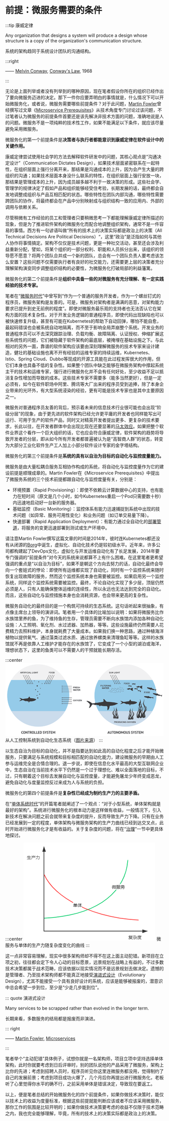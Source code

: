 # 前提：微服务需要的条件

:::tip 康威定律

Any organization that designs a system will produce a design whose structure is a copy of the organization's communication structure.

系统的架构趋同于系统设计团队的沟通结构。

:::right

—— [Melvin Conway](https://en.wikipedia.org/wiki/Melvin_Conway), [Conway's Law](https://en.wikipedia.org/wiki/Conway%27s_law), 1968

:::

无论是上面列举或者没有列举到的哪种原因，现在笔者假设你所在的组织已经作出了要向微服务迈进的决定。那下一件你应要弄明白的事情就是，什么情况下可以开始微服务化，或者说，微服务需要哪些前提条件？对于此问题，[Martin Fowler](https://martinfowler.com/)曾经撰写过文章《[Microservice Prerequisites](https://martinfowler.com/bliki/MicroservicePrerequisites.html)》从技术角度专门讨论过该问题，不过笔者认为微服务的前提条件首要还是该先解决非技术方面的问题，准确地说是人的问题。微服务不是一项纯粹的技术性工作，如果不能满足以下条件，就应该尽量避免采用微服务。

微服务化的第一个前提条件是**决策者与执行者都能意识到康威定律在软件设计中的关键作用。**

康威定律尝试使用社会学的方法去解释软件研发中的问题，其核心观点是“沟通决定设计”（Communication Dictates Design），如果技术层面紧密联系在一起特性，在组织层面上强行分离开来，那结果是沟通成本的上升，因为会产生大量的跨组织的沟通；如果技术层面本身没什么联系的特性，在组织层面上强行安放一块，那结果是管理成本的上升，因为成员越多越不利于一致决策的形成。这些社会学、管理学的规律决定了假如产品和组织能够经受住考验，长期发展的话，最终都会自发地调整成组织与产品互相匹配的状态。哪些特性在团队内部沟通，哪些特性需要跨团队的协作，将最终都会在产品中分别映射成与组织结构一致的应用内、外部的调用与依赖关系。

尽管稍微有工作经验的员工和管理者只要稍微思考一下都能理解康威定律所描述的现象，但是为了推进软件架构的微服务化而配合地调整组织架构，通常不是一件容易的事情。西方有一句谚语叫做“所有的技术上的决策实际都是政治上的决策（All Technical Decisions Are Political Decisions）“，这里“政治”是泛指如何与其他人协作将事情搞定。架构不仅仅是技术问题，更是一种社交活动，甚至还会涉及利益重新分配，譬如，将某个组织的一部分权利、职能和人员拆分出来，该组织的领导愿不愿意？将两个团队合并成一个新的团队，总会有一个团队负责人要考虑该怎么安置？这些问题不仅需要执行者有良好的社交能力，还需要更上层的决策者充分理解架构演变同步调整组织结构的必要性，为微服务化打破局部的利益藩篱。

微服务化的第二个前提条件是**组织中具备一些的对微服务有充分理解、有一定实践经验的技术专家。**

笔者在“[微服务时代](/architecture/architect-history/microservices.html)”中曾写到“作为一个普通的服务开发者，作为一个螺丝钉式的程序员，微服务架构是友善的。可是，微服务对架构者是满满的恶意，对架构能力要求已提升到史无前例的程度”。即使对微服务最乐观的支持者也无法否认它在架构方面的技术复杂性。对于开发业务逻辑的普通程序员，即使代码出现缺陷也可以被快速修复升级，甚至有可能在Kubernetes的帮助下自动回弹，哪怕不能自愈，最起码错误也会被系统自动地隔离，而不至于影响全局弄崩整个系统。开发业务的普通程序员可以不去深究跟踪治理、负载均衡、故障隔离、认证授权、伸缩扩展这些系统性的问题，它们被隐藏于软件架构的最底层，被掩埋在基础设施之下。与此相对的另外一面，靠谱的软件架构应该要由深刻理解微服务的技术专家来设计建造，健壮的基础设施也离不开有经验的运维专家的持续运维，Kubernetes、Istio、Spring Cloud、Dubbo等现成的开源工具能在此过程发挥很大的作用，但它们本身也具备不低的复杂性。如果整个团队中缺乏能够在微服务架构中撑起系统主干的技术和运维专家，强行进行微服务化并不会有任何好处，至少收益不足以抵消复杂性增加而导致的成本。这些技术专家不需要多（能多当然更好），但是一定必须有，如今在软件职场中阿里、腾讯等大厂出来的程序员受到追捧，除了本身企业带来的光环外，有大型系统浸染的经验，更有可能是技术专家也是其中主要原因之一。

微服务对普通程序员友善的背后，预示着未来的信息技术行业很可能也会出现“阶级分层”的现象，由于更先进的软件架构已经允许更平庸的开发者也同样能写出可运行、可用于生产的软件产品，同时又对精英开发者提出更多、更复杂的技术要求，长此以往，在开发者群体中会出现比现在还要显著的[马太效应](https://en.wikipedia.org/wiki/Matthew_effect)。如果把整个软件业界这个看作一个巨大组织的话，它也应会符合康威定律，软件架构的趋势将导致开发者的分层，即从如今所有开发者都普遍被认为是“高智商人群”的状态，转变为大部分工业化软件生产工人加上小部分软件设计专家的金字塔结构。

微服务化的第三个前提条件是**系统的具有以自治为目标的自动化与监控度量能力。**

微服务是由大量松耦合服务互相协作构成的系统，将自动化与监控度量作为它的建设前提是顺理成章的。Martin Fowler在《Microservice Prerequisites》中提出了微服务系统的三个技术前提都跟自动化与监控度量有关，分别是：

- 环境预置（Rapid Provisioning）：即使不依赖云计算数据中心的支持，也有能力在短时间（原文是几个小时，如今Kubernetes重启一个Pod只需要数十秒）内迅速地启动好一台新的服务器。
- 基础监控（Basic Monitoring）：监控体系有能力迅速捕捉到系统中出现的技术问题（如异常、服务可用性变化）和业务问题（如订单交易量下降）。
- 快速部署（Rapid Application Deployment）：有能力通过全自动化的[部署管道](https://martinfowler.com/bliki/DeploymentPipeline.html)，将服务的变更迅速部署到测试或生产环境中。

请注意Martin Fowler撰写这篇文章的时间是2014年，彼时连Kubernetes都还没有从闭源的[Borg](https://en.wikipedia.org/wiki/Borg_(cluster_manager))中诞生，虚拟化、自动化技术仍是较初级水平。近年来，许多公司都构建起了DevOps文化，虚拟化与开发运维自动化有了长足发展，2014年要专门强调的“前提条件”对今天的系统来说都算不上有什么困难。在这里笔者更希望强调的重点是“以自治为目标”，如果不是朝这个方向去努力的话，自动化最终会导向一个套娃式的悖论：即使所有运维都实现了自动化，同时有一个监控系统来随时恢复出现故障的服务，然而这个监控系统本身也需要被监控。如果启用另一个监控系统，同样这个监控系统需要被监控。最终，不论自动化实现了多少层，顶层仍然必须是人，只有人能确保整体运维的连续性，所以永远也无法达到完全的自动化。而且，这些自动化与监控措施本身也会消耗资源，也会带来更高的复杂性。

微服务自动化的最终目的是一个构筑可持续的生态系统。这句话听起来很抽象，有点像主席台上领导的演讲词。笔者用一个具体的比喻加以说明：如果将微服务比作水族馆里养的鱼，为了维持鱼的生存，管理员需要不断向水族馆内添加各种自动化设施：人工照明、氧化剂、水过滤器、加热器，等等。这些设施最终仍然需要人花费精力去照料维护，本身就耗费了大量成本。如果我们换一种思路，通过种植海洋植物以提供氧气、通过藻类过滤水质、通过放养螺类来清理鱼缸等等。这样的水族馆就不再是依靠人工维护才能存在的水族馆了，它变成了一个小型的湖泊或海洋，理想状态下，这里的鱼类可以不需要人的干预就能长期存活。

:::center
![autonomous](./images/autonomous.png)
从人工控制系统到自动化生态系统（[图片来源](https://blog.container-solutions.com/microservices-artificial-intelligence-os)）
:::

以生态自治为目标的自动化，并不是指要达到如此高的自动化程度之后才能开始微服务，只要满足与系统规模和目标相匹配的自动化能力，建设微服务的早期由人工参与运维完全是合情合理的。退一步说，即使在信息化水平最高的大型互联网企业中，生态自治在当前技术水平下仍然是一个过于理想化、难以全面落地的目标，不过，只有朝着这个目标去发展自动化与监控度量，才能避免屠龙少年终变成恶龙，避免自动化与度量监控反过来成为人与系统的负担。

微服务化的第四个前提条件是**复杂性已经成为制约生产力的主要矛盾。**

在“[单体系统时代](/architecture/architect-history/monolithic.html)”的开篇笔者就阐述了一个观点：“对于小型系统，单体架构就是最好的架构”。系统进行微服务化的根本动力是这样做有收益，一般情况下，引入新技术在解决问题之前会就带来复杂度的提升，反而导致生产力下降。只有在业务已经发展到一定的程度，单体架构与微服务架构的生产力曲线已经到达交叉点，此时开始进行微服务化才是有收益的。关于复杂度的问题，将在“[治理](/methodology/forward-msa/governance.html)”一节中更具体地探讨。

:::center
![](./images/line.png)
微服务与单体的生产力随复杂度变化的曲线
:::

这一点非常容易理解，现实中很多架构师却不得不在这上面主动犯错。新项目在立项之初，往往都会定下令人心动的目标愿景，远景规划在战略上有益的，不过多数技术决策都属于战术范畴，应该依据以现实情况而不是远景规划去做决定。遗憾的是管理者、乃至技术架构师都不能真正地接受[演进式设计](https://martinfowler.com/articles/microservices.html#EvolutionaryDesign)（Evolutionary Design），尤其不能接受一个具有良好设计的系统，应该是能够被报废的，潜意识中总会希望一步到位，至少是“少走几步能到位”。

::: quote 演进式设计

Many services to be scrapped rather than evolved in the longer term.

长期来看，多数服务的结局都是报废而非演进。

::: right

—— [Martin Fowler](https://martinfowler.com/), [Microservices](https://martinfowler.com/articles/microservices.html#EvolutionaryDesign)

:::

笔者举个“主动犯错”具体例子，试想你就是一名架构师，项目立项中坚持选择单体架构，此时你就要考虑到日后评审时，别的团队说他的产品采用了微服务，架构上比你的先进；考虑到招聘人员时，程序员听见你这里连微服务都没用，觉得制约了自己的发展前景；考虑到项目成功火爆了，几个月后你再提出进行微服务化，老板听了心里觉得你水平的确不行，之前采用单体是错误决定，导致现在要返工。

以上，便是笔者总结的开始微服务化的四个前提条件，如果你做技术决策时，能仅以技术上的收益为度量标准，根据这些前提就能判断应该或者不应该采用微服务，那你工作的氛围是比较开明的；如果你做技术决策要考虑的收益不仅限于技术范畴之内，我也完全能够理解，毕竟，所有的技术上的决策实际都是政治上的决策。